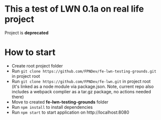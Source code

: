 # This a test of LWN 0.1a on real life project 

Project is **deprecated**

# How to start
* Create root project folder
* Run `git clone https://github.com/FPNDev/fe-lwn-testing-grounds.git` in project root
* Run `git clone https://github.com/FPNDev/fe-lwn.git` in project root (it's linked as a node module via package.json. Note, current repo also includes a webpack complier as a tar.gz package, no actions needed there)
* Move to created **fe-lwn-testing-grounds** folder
* Run `npm install` to install dependencies
* Run `npm start` to start application on http://localhost:8080
